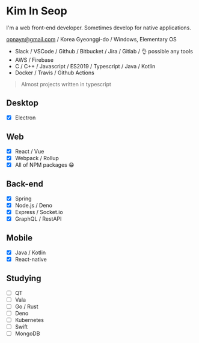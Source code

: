 # Kim In Seop

I'm a web front-end developer. Sometimes develop for native applications.

opnayn@gmail.com / Korea Gyeonggi-do / Windows, Elementary OS
- Slack / VSCode / Github / Bitbucket / Jira / Gitlab / :ok_hand: possible any tools
- AWS / Firebase
- C / C++ / Javascript / ES2019 / Typescript / Java / Kotlin
- Docker / Travis / Github Actions

> Almost projects written in typescript
## Desktop
- [x] Electron

## Web
- [x] React / Vue
- [x] Webpack / Rollup
- [x] All of NPM packages :grin:

## Back-end
- [x] Spring
- [x] Node.js / Deno
- [x] Express / Socket.io
- [x] GraphQL / RestAPI

## Mobile
- [x] Java / Kotlin
- [x] React-native

## Studying
- [ ] QT
- [ ] Vala
- [ ] Go / Rust
- [ ] Deno
- [ ] Kubernetes
- [ ] Swift
- [ ] MongoDB
